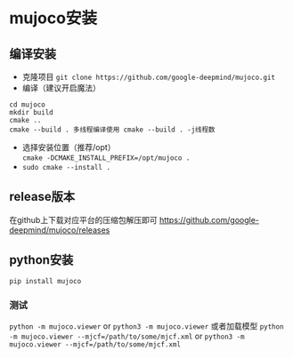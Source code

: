 # mujoco安装
## 编译安装
* 克隆项目
  ``` git clone https://github.com/google-deepmind/mujoco.git ```
* 编译（建议开启魔法）
```
cd mujoco
mkdir build
cmake ..
cmake --build . 多线程编译使用 cmake --build . -j线程数
```  
* 选择安装位置（推荐/opt）  
  `cmake -DCMAKE_INSTALL_PREFIX=/opt/mujoco .`
* `sudo cmake --install .`

## release版本
在github上下载对应平台的压缩包解压即可
https://github.com/google-deepmind/mujoco/releases

## python安装
  `pip install mujoco`
### 测试
 `python -m mujoco.viewer` or `python3 -m mujoco.viewer`
 或者加载模型
 `python -m mujoco.viewer --mjcf=/path/to/some/mjcf.xml` or
 `python3 -m mujoco.viewer --mjcf=/path/to/some/mjcf.xml`